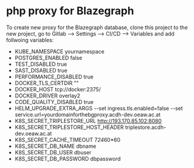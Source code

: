 # php proxy for Blazegraph

To create new proxy for the Blazegraph database, clone this project to the new project, go to Gitlab --> Settings --> CI/CD --> Variables and add follwoing variables:

- KUBE_NAMESPACE yournamespace
- POSTGRES_ENABLED false
- TEST_DISABLED true
- SAST_DISABLED true
- PERFORMANCE_DISABLED true
- DOCKER_TLS_CERTDIR ""
- DOCKER_HOST tcp://docker:2375/
- DOCKER_DRIVER overlay2
- CODE_QUALITY_DISABLED true 
- HELM_UPGRADE_EXTRA_ARGS --set ingress.tls.enabled=false --set service.url=yourdomainforthebgproxy.acdh-dev.oeaw.ac.at
- K8S_SECRET_TRIPLESTORE_URL http://193.170.85.102:8080
- K8S_SECRET_TRIPLESTORE_HOST_HEADER triplestore.acdh-dev.oeaw.ac.at
- K8S_SECRET_CACHE_TIMEOUT 7*24*60*60
- K8S_SECRET_DB_NAME dbname
- K8S_SECRET_DB_USER dbuser 
- K8S_SECRET_DB_PASSWORD dbpassword

